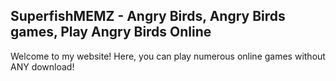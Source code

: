 ## SuperfishMEMZ - Angry Birds, Angry Birds games, Play Angry Birds Online

Welcome to my website! Here, you can play numerous online games without ANY download!

